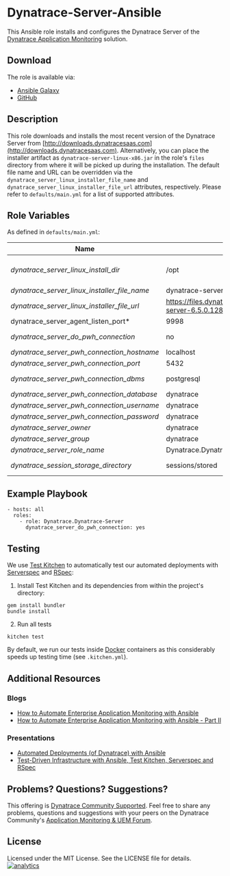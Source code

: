 # Dynatrace-Server-Ansible

This Ansible role installs and configures the Dynatrace Server of the [Dynatrace Application Monitoring](http://www.dynatrace.com/en/products/application-monitoring.html) solution.

## Download

The role is available via:

- [Ansible Galaxy](https://galaxy.ansible.com/Dynatrace/Dynatrace-Server)
- [GitHub](https://github.com/Dynatrace/Dynatrace-Server-Ansible)

## Description

This role downloads and installs the most recent version of the Dynatrace Server from [http://downloads.dynatracesaas.com](http://downloads.dynatracesaas.com). Alternatively, you can place the installer artifact as `dynatrace-server-linux-x86.jar` in the role's `files` directory from where it will be picked up during the installation. The default file name and URL can be overridden via the `dynatrace_server_linux_installer_file_name` and `dynatrace_server_linux_installer_file_url` attributes, respectively. Please refer to `defaults/main.yml` for a list of supported attributes.

## Role Variables

As defined in ```defaults/main.yml```:

| Name                                          | Default                                                               | Description
|-----------------------------------------------|-----------------------------------------------------------------------|------------
| *dynatrace_server_linux_install_dir*          | /opt                                                                  | The Dynatrace Server will be installed into the directory *$dynatrace_server_linux_install_dir*/dynatrace-*$major*-*$minor*-*$rev*, where *$major*, *$minor* and *$rev* are given by the installer. A symbolic link to the actual installation directory will be created in *$dynatrace_server_linux_install_dir*/dynatrace.
| *dynatrace_server_linux_installer_file_name*  | dynatrace-server-6.5.0.1289-linux-x86.jar                             | The file name of the Dynatrace installer in the role's ```files``` directory.
| *dynatrace_server_linux_installer_file_url*   | https://files.dynatrace.com/downloads/OnPrem/dynaTrace/6.5/6.5.0.1289/dynatrace-server-6.5.0.1289-linux-x86.jar | A HTTP, HTTPS or FTP URL to the Dynatrace installer in the form (http\|https\|ftp)://[user[:pass]]@host.domain[:port]/path.
| dynatrace_server_agent_listen_port*           | 9998                                                                  | The port where the server shall listen for Agents.
| *dynatrace_server_do_pwh_connection*          | no                                                                    | Whether a connection to an existing Performance Warehouse (database) shall be established, or not. **Note**: requires Dynatrace >= v6.2.
| *dynatrace_server_pwh_connection_hostname*    | localhost                                                             |
| *dynatrace_server_pwh_connection_port*        | 5432                                                                  |
| *dynatrace_server_pwh_connection_dbms*        | postgresql                                                            | The DBMS type of the Performance Warehouse. Possible values are ```embedded``` (not suitable for production systems), ```db2```, ```oracle```, ```postgresql```, ```sqlazure```, ```sqlserver```
| *dynatrace_server_pwh_connection_database*    | dynatrace                                                             |
| *dynatrace_server_pwh_connection_username*    | dynatrace                                                             |
| *dynatrace_server_pwh_connection_password*    | dynatrace                                                             |
| *dynatrace_server_owner*                      | dynatrace                                                             | The system user that owns the Dynatrace installation.
| *dynatrace_server_group*                      | dynatrace                                                             | The system user's group that owns the Dynatrace installation.
| *dynatrace_server_role_name*                  | Dynatrace.Dynatrace-Server                                            | The actual name of this role in an [Ansible Playbook's](http://docs.ansible.com/playbooks.html) ```roles``` directory.
| *dynatrace_session_storage_directory*         | sessions/stored                                                       | Sessions will be stored in the directory (whole path to the directory: {{dynatrace_server_linux_install_dir}}/dynatrace/server/{{dynatrace_session_storage_directory}}) 

## Example Playbook

```
- hosts: all
  roles:
    - role: Dynatrace.Dynatrace-Server
      dynatrace_server_do_pwh_connection: yes
```

## Testing

We use [Test Kitchen](http://kitchen.ci) to automatically test our automated deployments with [Serverspec](http://serverspec.org) and [RSpec](http://rspec.info/):

1) Install Test Kitchen and its dependencies from within the project's directory:

```
gem install bundler
bundle install
```

2) Run all tests

```
kitchen test
```

By default, we run our tests inside [Docker](https://www.docker.com/) containers as this considerably speeds up testing time (see `.kitchen.yml`).

## Additional Resources

### Blogs

- [How to Automate Enterprise Application Monitoring with Ansible](http://apmblog.dynatrace.com/2015/03/04/how-to-automate-enterprise-application-monitoring-with-ansible/)
- [How to Automate Enterprise Application Monitoring with Ansible - Part II](http://apmblog.dynatrace.com/2015/04/23/how-to-automate-enterprise-application-monitoring-with-ansible-part-ii/)

### Presentations

- [Automated Deployments (of Dynatrace) with Ansible](http://www.slideshare.net/MartinEtmajer/automated-deployments-with-ansible)
- [Test-Driven Infrastructure with Ansible, Test Kitchen, Serverspec and RSpec](http://www.slideshare.net/MartinEtmajer/testing-ansible-roles-with-test-kitchen-serverspec-and-rspec-48185017)

## Problems? Questions? Suggestions?

This offering is [Dynatrace Community Supported](https://community.dynatrace.com/community/display/DL/Support+Levels#SupportLevels-Communitysupported/NotSupportedbyDynatrace(providedbyacommunitymember)). Feel free to share any problems, questions and suggestions with your peers on the Dynatrace Community's [Application Monitoring & UEM Forum](https://answers.dynatrace.com/spaces/146/index.html).

## License

Licensed under the MIT License. See the LICENSE file for details.
[![analytics](https://www.google-analytics.com/collect?v=1&t=pageview&_s=1&dl=https%3A%2F%2Fgithub.com%2FdynaTrace&dp=%2FDynatrace-Server-Ansible&dt=Dynatrace-Server-Ansible&_u=Dynatrace~&cid=github.com%2FdynaTrace&tid=UA-54510554-5&aip=1)]()
